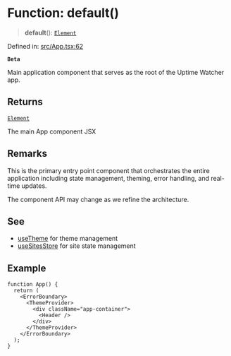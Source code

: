 # Function: default()

> **default**(): [`Element`](https://github.com/DefinitelyTyped/DefinitelyTyped/blob/1a60e1b9a9062ff9c48c681ca3d8b6f717b616b9/types/react/jsx-runtime.d.ts#L6)

Defined in: [src/App.tsx:62](https://github.com/Nick2bad4u/Uptime-Watcher/blob/dca5483e793478722cd3e6e125cafcec5fc771f0/src/App.tsx#L62)

**`Beta`**

Main application component that serves as the root of the Uptime Watcher app.

## Returns

[`Element`](https://github.com/DefinitelyTyped/DefinitelyTyped/blob/1a60e1b9a9062ff9c48c681ca3d8b6f717b616b9/types/react/jsx-runtime.d.ts#L6)

The main App component JSX

## Remarks

This is the primary entry point component that orchestrates the entire application
including state management, theming, error handling, and real-time updates.

The component API may change as we refine the architecture.

## See

 - [useTheme](../../theme/useTheme/functions/useTheme.md) for theme management
 - [useSitesStore](../../stores/sites/useSitesStore/variables/useSitesStore.md) for site state management

## Example

```tsx
function App() {
  return (
    <ErrorBoundary>
      <ThemeProvider>
        <div className="app-container">
          <Header />
        </div>
      </ThemeProvider>
    </ErrorBoundary>
  );
}
```
